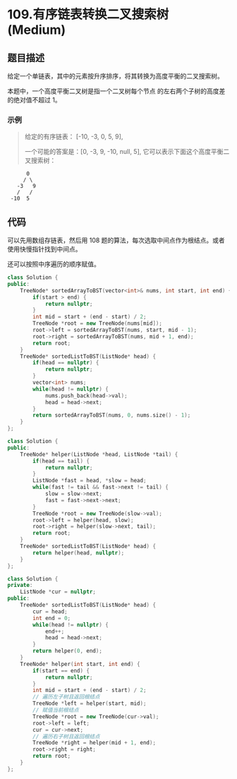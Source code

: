 # 109.有序链表转换二叉搜索树 (Medium)

## 题目描述

给定一个单链表，其中的元素按升序排序，将其转换为高度平衡的二叉搜索树。

本题中，一个高度平衡二叉树是指一个二叉树每个节点 的左右两个子树的高度差的绝对值不超过 1。

### 示例

> 给定的有序链表： [-10, -3, 0, 5, 9],
> 
> 一个可能的答案是：[0, -3, 9, -10, null, 5], 它可以表示下面这个高度平衡二叉搜索树：

```
      0
     / \
   -3   9
   /   /
 -10  5
```

## 代码

可以先用数组存链表，然后用 108 题的算法，每次选取中间点作为根结点。或者使用快慢指针找到中间点。

还可以按照中序遍历的顺序赋值。

```c++ tab="转换为数组"
class Solution {
public:
    TreeNode* sortedArrayToBST(vector<int>& nums, int start, int end) {
        if(start > end) {
            return nullptr;
        }
        int mid = start + (end - start) / 2;
        TreeNode *root = new TreeNode(nums[mid]);
        root->left = sortedArrayToBST(nums, start, mid - 1);
        root->right = sortedArrayToBST(nums, mid + 1, end);
        return root;
    }
    TreeNode* sortedListToBST(ListNode* head) {
        if(head == nullptr) {
            return nullptr;
        }
        vector<int> nums;
        while(head != nullptr) {
            nums.push_back(head->val);
            head = head->next;
        }
        return sortedArrayToBST(nums, 0, nums.size() - 1);
    }
};
```

```c++ tab="快慢指针"
class Solution {
public:
    TreeNode* helper(ListNode *head, ListNode *tail) {
        if(head == tail) {
            return nullptr;
        }
        ListNode *fast = head, *slow = head;
        while(fast != tail && fast->next != tail) {
            slow = slow->next;
            fast = fast->next->next;
        }
        TreeNode *root = new TreeNode(slow->val);
        root->left = helper(head, slow);
        root->right = helper(slow->next, tail);
        return root;
    }
    TreeNode* sortedListToBST(ListNode* head) {
        return helper(head, nullptr);
    }
};
```

```c++ tab="线性时间"
class Solution {
private:
    ListNode *cur = nullptr;
public:
    TreeNode* sortedListToBST(ListNode* head) {
        cur = head;
        int end = 0;
        while(head != nullptr) {
            end++;
            head = head->next;
        }
        return helper(0, end);
    }
    TreeNode* helper(int start, int end) {
        if(start == end) {
            return nullptr;
        }
        int mid = start + (end - start) / 2;
        // 遍历左子树且返回根结点
        TreeNode *left = helper(start, mid);
        // 赋值当前根结点
        TreeNode *root = new TreeNode(cur->val);
        root->left = left;
        cur = cur->next;
        // 遍历右子树且返回根结点
        TreeNode *right = helper(mid + 1, end);
        root->right = right;
        return root; 
    }
};
```
